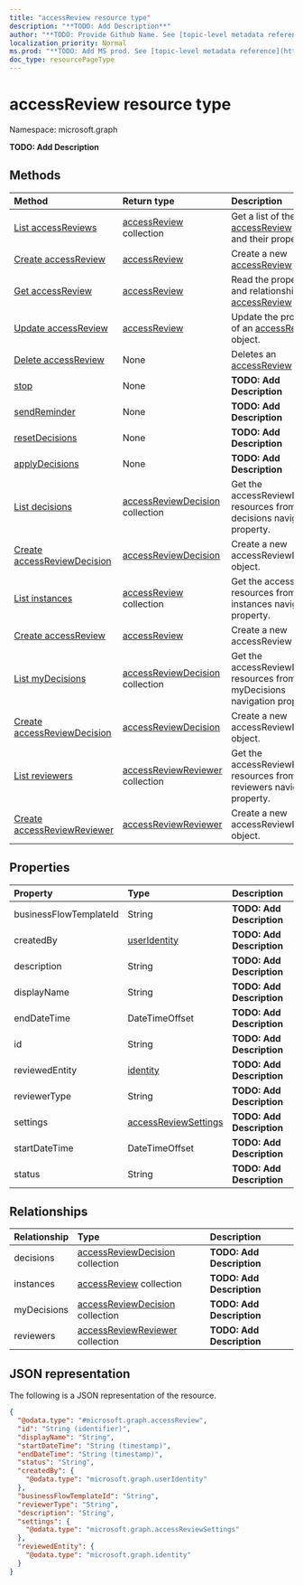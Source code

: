```yaml
---
title: "accessReview resource type"
description: "**TODO: Add Description**"
author: "**TODO: Provide Github Name. See [topic-level metadata reference](https://msgo.azurewebsites.net/add/document/guidelines/metadata.html#topic-level-metadata)**"
localization_priority: Normal
ms.prod: "**TODO: Add MS prod. See [topic-level metadata reference](https://msgo.azurewebsites.net/add/document/guidelines/metadata.html#topic-level-metadata)**"
doc_type: resourcePageType
---
```


# accessReview resource type

Namespace: microsoft.graph

**TODO: Add Description**

## Methods
|Method|Return type|Description|
|:---|:---|:---|
|[List accessReviews](../api/accessreview-list.md)|[accessReview](../resources/accessreview.md) collection|Get a list of the [accessReview](../resources/accessreview.md) objects and their properties.|
|[Create accessReview](../api/accessreview-post-accessreviews.md)|[accessReview](../resources/accessreview.md)|Create a new [accessReview](../resources/accessreview.md) object.|
|[Get accessReview](../api/accessreview-get.md)|[accessReview](../resources/accessreview.md)|Read the properties and relationships of an [accessReview](../resources/accessreview.md) object.|
|[Update accessReview](../api/accessreview-update.md)|[accessReview](../resources/accessreview.md)|Update the properties of an [accessReview](../resources/accessreview.md) object.|
|[Delete accessReview](../api/accessreview-delete.md)|None|Deletes an [accessReview](../resources/accessreview.md) object.|
|[stop](../api/accessreview-stop.md)|None|**TODO: Add Description**|
|[sendReminder](../api/accessreview-sendreminder.md)|None|**TODO: Add Description**|
|[resetDecisions](../api/accessreview-resetdecisions.md)|None|**TODO: Add Description**|
|[applyDecisions](../api/accessreview-applydecisions.md)|None|**TODO: Add Description**|
|[List decisions](../api/accessreview-list-decisions.md)|[accessReviewDecision](../resources/accessreviewdecision.md) collection|Get the accessReviewDecision resources from the decisions navigation property.|
|[Create accessReviewDecision](../api/accessreview-post-decisions.md)|[accessReviewDecision](../resources/accessreviewdecision.md)|Create a new accessReviewDecision object.|
|[List instances](../api/accessreview-list-instances.md)|[accessReview](../resources/accessreview.md) collection|Get the accessReview resources from the instances navigation property.|
|[Create accessReview](../api/accessreview-post-instances.md)|[accessReview](../resources/accessreview.md)|Create a new accessReview object.|
|[List myDecisions](../api/accessreview-list-mydecisions.md)|[accessReviewDecision](../resources/accessreviewdecision.md) collection|Get the accessReviewDecision resources from the myDecisions navigation property.|
|[Create accessReviewDecision](../api/accessreview-post-mydecisions.md)|[accessReviewDecision](../resources/accessreviewdecision.md)|Create a new accessReviewDecision object.|
|[List reviewers](../api/accessreview-list-reviewers.md)|[accessReviewReviewer](../resources/accessreviewreviewer.md) collection|Get the accessReviewReviewer resources from the reviewers navigation property.|
|[Create accessReviewReviewer](../api/accessreview-post-reviewers.md)|[accessReviewReviewer](../resources/accessreviewreviewer.md)|Create a new accessReviewReviewer object.|

## Properties
|Property|Type|Description|
|:---|:---|:---|
|businessFlowTemplateId|String|**TODO: Add Description**|
|createdBy|[userIdentity](../resources/useridentity.md)|**TODO: Add Description**|
|description|String|**TODO: Add Description**|
|displayName|String|**TODO: Add Description**|
|endDateTime|DateTimeOffset|**TODO: Add Description**|
|id|String|**TODO: Add Description**|
|reviewedEntity|[identity](../resources/identity.md)|**TODO: Add Description**|
|reviewerType|String|**TODO: Add Description**|
|settings|[accessReviewSettings](../resources/accessreviewsettings.md)|**TODO: Add Description**|
|startDateTime|DateTimeOffset|**TODO: Add Description**|
|status|String|**TODO: Add Description**|

## Relationships
|Relationship|Type|Description|
|:---|:---|:---|
|decisions|[accessReviewDecision](../resources/accessreviewdecision.md) collection|**TODO: Add Description**|
|instances|[accessReview](../resources/accessreview.md) collection|**TODO: Add Description**|
|myDecisions|[accessReviewDecision](../resources/accessreviewdecision.md) collection|**TODO: Add Description**|
|reviewers|[accessReviewReviewer](../resources/accessreviewreviewer.md) collection|**TODO: Add Description**|

## JSON representation
The following is a JSON representation of the resource.
<!-- {
  "blockType": "resource",
  "keyProperty": "id",
  "@odata.type": "microsoft.graph.accessReview",
  "baseType": "",
  "openType": false
}
-->
``` json
{
  "@odata.type": "#microsoft.graph.accessReview",
  "id": "String (identifier)",
  "displayName": "String",
  "startDateTime": "String (timestamp)",
  "endDateTime": "String (timestamp)",
  "status": "String",
  "createdBy": {
    "@odata.type": "microsoft.graph.userIdentity"
  },
  "businessFlowTemplateId": "String",
  "reviewerType": "String",
  "description": "String",
  "settings": {
    "@odata.type": "microsoft.graph.accessReviewSettings"
  },
  "reviewedEntity": {
    "@odata.type": "microsoft.graph.identity"
  }
}
```

